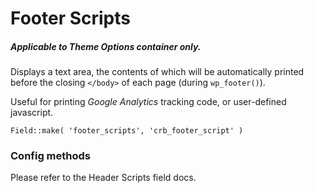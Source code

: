 # Footer Scripts

##### Applicable to Theme Options container only.

Displays a text area, the contents of which will be automatically printed before the closing `</body>` of each page (during `wp_footer()`).

Useful for printing *Google Analytics* tracking code, or user-defined javascript.

`Field::make( 'footer_scripts', 'crb_footer_script' )`

### Config methods

Please refer to the Header Scripts field docs.